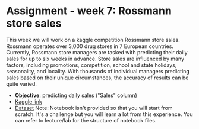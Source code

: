 # Assignment - week 7: Rossmann store sales

This week we will work on a kaggle competition Rossmann store sales. Rossmann operates over 3,000 drug stores in 7 European countries. Currently, Rossmann store managers are tasked with predicting their daily sales for up to six weeks in advance. Store sales are influenced by many factors, including promotions, competition, school and state holidays, seasonality, and locality. With thousands of individual managers predicting sales based on their unique circumstances, the accuracy of results can be quite varied.
- **Objective**: predicting daily sales ("Sales" column)
- [Kaggle link](https://www.kaggle.com/c/rossmann-store-sales)
- [Dataset](https://s3-ap-southeast-1.amazonaws.com/ml101-khanhnguyen/ML102/week7/assignment/train.csv.zip)
Note: Notebook isn't provided so that you will start from scratch. It's a challenge but you will learn a lot from this experience. You can refer to lecture/lab for the structure of notebook files.
